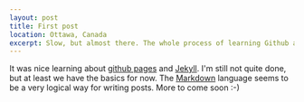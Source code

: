 ```yaml
---
layout: post
title: First post
location: Ottawa, Canada
excerpt: Slow, but almost there. The whole process of learning Github and Jekyll has been worthwhile.
---
```


It was nice learning about [github pages](http://github.com/blog/272-github-pages) and [Jekyll](http://wiki.github.com/mojombo/jekyll).  I'm still not quite done, but at least we have the basics for now. The [Markdown](http://daringfireball.net/projects/markdown/) language seems to be a very logical way for writing posts. More to come soon :-)
